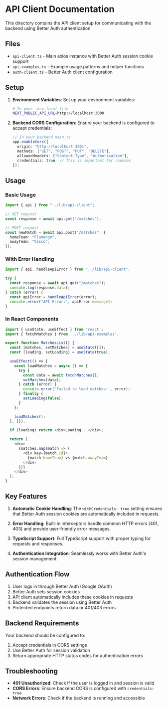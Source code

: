 # API Client Documentation

This directory contains the API client setup for communicating with the backend using Better Auth authentication.

## Files

- `api-client.ts` - Main axios instance with Better Auth session cookie support
- `api-examples.ts` - Example usage patterns and helper functions
- `auth-client.ts` - Better Auth client configuration

## Setup

1. **Environment Variables**: Set up your environment variables:

   ```bash
   # In your .env.local file
   NEXT_PUBLIC_API_URL=http://localhost:3000
   ```

2. **Backend CORS Configuration**: Ensure your backend is configured to accept credentials:
   ```typescript
   // In your backend main.ts
   app.enableCors({
     origin: "http://localhost:3001",
     methods: ["GET", "POST", "PUT", "DELETE"],
     allowedHeaders: ["Content-Type", "Authorization"],
     credentials: true, // This is important for cookies
   });
   ```

## Usage

### Basic Usage

```typescript
import { api } from "../lib/api-client";

// GET request
const response = await api.get("/matches");

// POST request
const newMatch = await api.post("/matches", {
  homeTeam: "Flamengo",
  awayTeam: "Vasco",
});
```

### With Error Handling

```typescript
import { api, handleApiError } from "../lib/api-client";

try {
  const response = await api.get("/matches");
  console.log(response.data);
} catch (error) {
  const apiError = handleApiError(error);
  console.error("API Error:", apiError.message);
}
```

### In React Components

```typescript
import { useState, useEffect } from 'react';
import { fetchMatches } from '../lib/api-examples';

export function MatchesList() {
  const [matches, setMatches] = useState([]);
  const [loading, setLoading] = useState(true);

  useEffect(() => {
    const loadMatches = async () => {
      try {
        const data = await fetchMatches();
        setMatches(data);
      } catch (error) {
        console.error('Failed to load matches:', error);
      } finally {
        setLoading(false);
      }
    };

    loadMatches();
  }, []);

  if (loading) return <div>Loading...</div>;

  return (
    <div>
      {matches.map(match => (
        <div key={match.id}>
          {match.homeTeam} vs {match.awayTeam}
        </div>
      ))}
    </div>
  );
}
```

## Key Features

1. **Automatic Cookie Handling**: The `withCredentials: true` setting ensures that Better Auth session cookies are automatically included in requests.

2. **Error Handling**: Built-in interceptors handle common HTTP errors (401, 403) and provide user-friendly error messages.

3. **TypeScript Support**: Full TypeScript support with proper typing for requests and responses.

4. **Authentication Integration**: Seamlessly works with Better Auth's session management.

## Authentication Flow

1. User logs in through Better Auth (Google OAuth)
2. Better Auth sets session cookies
3. API client automatically includes these cookies in requests
4. Backend validates the session using Better Auth
5. Protected endpoints return data or 401/403 errors

## Backend Requirements

Your backend should be configured to:

1. Accept credentials in CORS settings
2. Use Better Auth for session validation
3. Return appropriate HTTP status codes for authentication errors

## Troubleshooting

- **401 Unauthorized**: Check if the user is logged in and session is valid
- **CORS Errors**: Ensure backend CORS is configured with `credentials: true`
- **Network Errors**: Check if the backend is running and accessible
